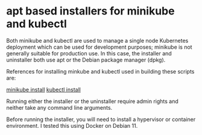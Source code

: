 # apt based installers for minikube and kubectl

Both minikube and kubectl are used to manage a single node Kubernetes deployment which can be used for development purposes; minikube is not generally suitable for production use.  In this case, the installer and uninstaller both use apt or the Debian package manager (dpkg).

References for installing minkube and kubectl used in building these scripts are:

[minikube install](https://minikube.sigs.k8s.io/docs/start/)
[kubectl install](https://kubernetes.io/docs/tasks/tools/install-kubectl-linux/#install-using-native-package-management)

Running either the installer or the uninstaller require admin rights and neither take any command line arguments.

Before running the installer, you will need to install a hypervisor or container environment.  I tested this using Docker on Debian 11.